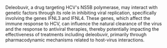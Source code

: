 Deleobuvir, a drug targeting HCV's NS5B polymerase, may interact with genetic factors through its role in inhibiting viral replication, specifically involving the genes IFNL3 and IFNL4. These genes, which affect the immune response to HCV, can influence the natural clearance of the virus and the response to antiviral therapies, thereby potentially impacting the effectiveness of treatments including deleobuvir, primarily through pharmacodynamic mechanisms related to host-virus interactions.
